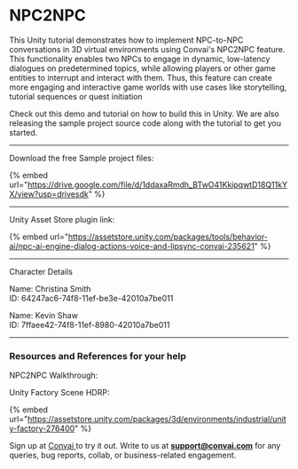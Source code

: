 # NPC2NPC

This Unity tutorial demonstrates how to implement NPC-to-NPC conversations in 3D virtual environments using Convai's NPC2NPC feature. This functionality enables two NPCs to engage in dynamic, low-latency dialogues on predetermined topics, while allowing players or other game entities to interrupt and interact with them. Thus, this feature can create more engaging and interactive game worlds with use cases like storytelling, tutorial sequences or quest initiation&#x20;

Check out this demo and tutorial on how to build this in Unity. We are also releasing the sample project source code along with the tutorial to get you started.

***

Download the free Sample project files:

{% embed url="https://drive.google.com/file/d/1ddaxaRmdh_BTwO41KkipqwtD18Q11kYX/view?usp=drivesdk" %}

***

Unity Asset Store plugin link:

{% embed url="https://assetstore.unity.com/packages/tools/behavior-ai/npc-ai-engine-dialog-actions-voice-and-lipsync-convai-235621" %}

***

Character Details

Name: Christina Smith\
ID:  64247ac6-74f8-11ef-be3e-42010a7be011

Name: Kevin Shaw\
ID:  7ffaee42-74f8-11ef-8980-42010a7be011

***

### Resources and References for your help

NPC2NPC Walkthrough:

Unity Factory Scene HDRP:

{% embed url="https://assetstore.unity.com/packages/3d/environments/industrial/unity-factory-276400" %}

Sign up at [Convai ](https://convai.com)to try it out. Write to us at **support@convai.com** for any queries, bug reports, collab, or business-related engagement.

